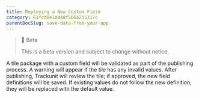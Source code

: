 ```yaml
---
title: Deploying a New Custom Field
category: 61fcd8e1a448f5004215317c
parentDocSlug: save-data-from-your-app
---
```


> 🚧 Beta
> 
> This is a beta version and subject to change without notice.

A tile package with a custom field will be validated as part of the publishing process. A warning will appear if the tile has any invalid values. After publishing, Trackunit will review the tile; if approved, the new field definitions will be saved. If existing values do not follow the new definition, they will be replaced with the default value.
